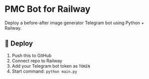 # PMC Bot for Railway

Deploy a before-after image generator Telegram bot using Python + Railway.

## 🚀 Deploy

1. Push this to GitHub
2. Connect repo to Railway
3. Add your Telegram bot token as `TOKEN`
4. Start command: `python main.py`
